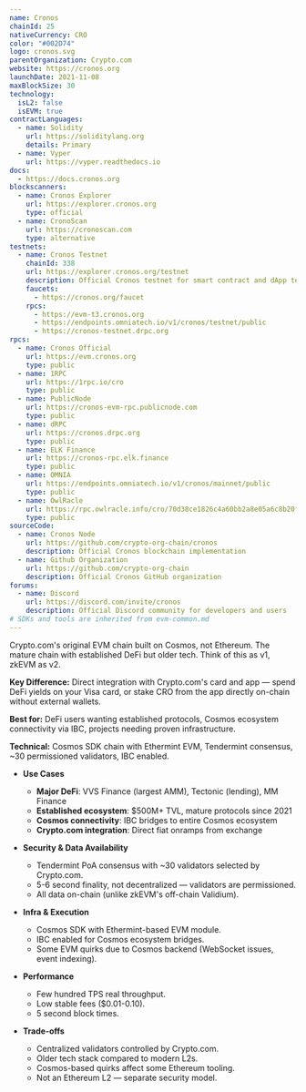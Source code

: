 ```yaml
---
name: Cronos
chainId: 25
nativeCurrency: CRO
color: "#002D74"
logo: cronos.svg
parentOrganization: Crypto.com
website: https://cronos.org
launchDate: 2021-11-08
maxBlockSize: 30
technology:
  isL2: false
  isEVM: true
contractLanguages:
  - name: Solidity
    url: https://soliditylang.org
    details: Primary
  - name: Vyper
    url: https://vyper.readthedocs.io
docs:
  - https://docs.cronos.org
blockscanners:
  - name: Cronos Explorer
    url: https://explorer.cronos.org
    type: official
  - name: CronoScan
    url: https://cronoscan.com
    type: alternative
testnets:
  - name: Cronos Testnet
    chainId: 338
    url: https://explorer.cronos.org/testnet
    description: Official Cronos testnet for smart contract and dApp testing
    faucets:
      - https://cronos.org/faucet
    rpcs:
      - https://evm-t3.cronos.org
      - https://endpoints.omniatech.io/v1/cronos/testnet/public
      - https://cronos-testnet.drpc.org
rpcs:
  - name: Cronos Official
    url: https://evm.cronos.org
    type: public
  - name: 1RPC
    url: https://1rpc.io/cro
    type: public
  - name: PublicNode
    url: https://cronos-evm-rpc.publicnode.com
    type: public
  - name: dRPC
    url: https://cronos.drpc.org
    type: public
  - name: ELK Finance
    url: https://cronos-rpc.elk.finance
    type: public
  - name: OMNIA
    url: https://endpoints.omniatech.io/v1/cronos/mainnet/public
    type: public
  - name: OwlRacle
    url: https://rpc.owlracle.info/cro/70d38ce1826c4a60bb2a8e05a6c8b20f
    type: public
sourceCode:
  - name: Cronos Node
    url: https://github.com/crypto-org-chain/cronos
    description: Official Cronos blockchain implementation
  - name: Github Organization
    url: https://github.com/crypto-org-chain
    description: Official Cronos GitHub organization
forums:
  - name: Discord
    url: https://discord.com/invite/cronos
    description: Official Discord community for developers and users
# SDKs and tools are inherited from evm-common.md
---
```


Crypto.com's original EVM chain built on Cosmos, not Ethereum. The mature chain with established DeFi but older tech. Think of this as v1, zkEVM as v2.

**Key Difference:** Direct integration with Crypto.com's card and app — spend DeFi yields on your Visa card, or stake CRO from the app directly on-chain without external wallets.

**Best for:** DeFi users wanting established protocols, Cosmos ecosystem connectivity via IBC, projects needing proven infrastructure.

**Technical:** Cosmos SDK chain with Ethermint EVM, Tendermint consensus, ~30 permissioned validators, IBC enabled.

- **Use Cases**
  - **Major DeFi**: VVS Finance (largest AMM), Tectonic (lending), MM Finance
  - **Established ecosystem**: $500M+ TVL, mature protocols since 2021
  - **Cosmos connectivity**: IBC bridges to entire Cosmos ecosystem
  - **Crypto.com integration**: Direct fiat onramps from exchange

- **Security & Data Availability**
  - Tendermint PoA consensus with ~30 validators selected by Crypto.com.
  - 5-6 second finality, not decentralized — validators are permissioned.
  - All data on-chain (unlike zkEVM's off-chain Validium).

- **Infra & Execution**
  - Cosmos SDK with Ethermint-based EVM module.
  - IBC enabled for Cosmos ecosystem bridges.
  - Some EVM quirks due to Cosmos backend (WebSocket issues, event indexing).

- **Performance**
  - Few hundred TPS real throughput.
  - Low stable fees ($0.01-0.10).
  - 5 second block times.

- **Trade-offs**
  - Centralized validators controlled by Crypto.com.
  - Older tech stack compared to modern L2s.
  - Cosmos-based quirks affect some Ethereum tooling.
  - Not an Ethereum L2 — separate security model.
